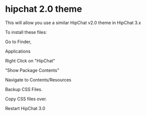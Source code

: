 hipchat 2.0 theme
================

This will allow you use a similar HipChat v2.0 theme in HipChat 3.x

To install these files:


Go to Finder,

Applications

Right Click on "HipChat"

"Show Package Contents"

Navigate to Contents/Resources

Backup CSS Files.

Copy CSS files over.

Restart HipChat 3.0
